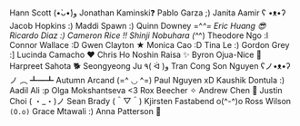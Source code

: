 Hann Scott (•̀ᴗ•́)و
Jonathan Kaminski❓
Pablo Garza ;)
Janita Aamir ʕ •ᴥ•ʔ
Jacob Hopkins :)
Maddi Spawn :)
Quinn Downey =^_^=
Eric Huang 😎
Ricardo Diaz :)
Cameron Rice ‼️
Shinji Nobuhara (^_^)
Theodore Ngo :l
Connor Wallace :D
Gwen Clayton ★
Monica Cao :D
Tina Le :)
Gordon Grey :]
Lucinda Camacho ❤️
Chris Ho
Noshin Raisa ✨
Byron Ojua-Nice 🚀
Harpreet Sahota 🐕
Seongyeong Ju ٩( ᐛ )و
Tran Cong Son Nguyen 	ʕノ•ᴥ•ʔノ ︵ ┻━┻
Autumn  Arcand (=^ ◡ ^=)
Paul Nguyen xD
Kaushik Dontula :)
Aadil Ali :p
Olga Mokshantseva <3 
Rox Beecher ✧
Andrew Chen 👀
Justin Choi ( ・_・)ノ
Sean Brady (＾▽＾)
Kjirsten Fastabend o(^-^)o
Ross Wilson   `(O.o)`
Grace Mtawali :)
Anna Patterson 🦀
